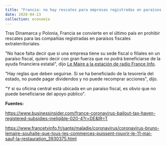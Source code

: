 ```yaml
---
title: "Francia: no hay rescates para empresas registradas en paraísos fiscales"
date: 2020-04-23
collection: economía
---
```


Tras Dinamarca y Polonia, Francia se convierte en el último país en prohibir rescates para las compañías registradas en paraísos fiscales extraterritoriales.

<!-- more -->

"No hace falta decir que si una empresa tiene su sede fiscal o filiales en un paraíso fiscal, quiero decir con gran fuerza que no podrá beneficiarse de la ayuda financiera estatal", dijo [Le Maire a la estación de radio France Info](https://www.francetvinfo.fr/sante/maladie/coronavirus/coronavirus-bruno-lemaire-souhaite-que-tous-les-commerces-puissent-rouvrir-le-11-mai-sauf-la-restauration_3930375.html).

"Hay reglas que deben seguirse. Si se ha beneficiado de la tesorería del estado, no puede pagar dividendos y no puede recomprar acciones", dijo.

"Y si su oficina central está ubicada en un paraíso fiscal, es obvio que no puede beneficiarse del apoyo público".

**Fuentes:**

https://www.businessinsider.com/france-coronavirus-bailout-tax-haven-registered-subsidies-ineligible-020-4?r=DE&IR=T

https://www.francetvinfo.fr/sante/maladie/coronavirus/coronavirus-bruno-lemaire-souhaite-que-tous-les-commerces-puissent-rouvrir-le-11-mai-sauf-la-restauration_3930375.html

